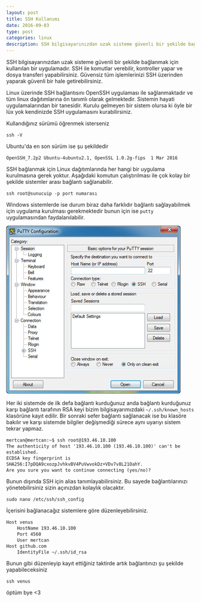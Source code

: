 ```yaml
---
layout: post
title: SSH Kullanımı
date: 2016-09-03
type: post
categories: linux
description: SSH bilgisayarınızdan uzak sisteme güvenli bir şekilde bağlanmak için kullanılan bir uygulamadır. SSH ile komutlar verebilir, kontroller yapar ve dosya transferi
---
```


SSH bilgisayarınızdan uzak sisteme güvenli bir şekilde bağlanmak için kullanılan bir uygulamadır. SSH ile komutlar verebilir, kontroller yapar ve dosya transferi yapabilirsiniz. Güvensiz tüm işlemlerinizi SSH üzerinden yaparak güvenli bir hale getirebilirsiniz.

Linux üzerinde SSH bağlantısını OpenSSH uygulaması ile sağlanmaktadır ve tüm linux dağıtımlarına ön tanımlı olarak gelmektedir. Sistemin hayati uygulamalarından bir tanesidir. Kurulu gelmeyen bir sistem olursa ki öyle bir lüx yok kendinizde SSH uygulamasını kurabilirsiniz.

Kullandığınız sürümü öğrenmek isterseniz

```console
ssh -V
```

Ubuntu'da en son sürüm ise şu şekildedir

```console
OpenSSH_7.2p2 Ubuntu-4ubuntu2.1, OpenSSL 1.0.2g-fips  1 Mar 2016
```

SSH bağlanmak için Linux dağıtımlarında her hangi bir uygulama kurulmasına gerek yoktur. Aşağıdaki komutun çalıştırılması ile çok kolay bir şekilde sistemler arası bağlantı sağlanabilir.

```console
ssh root@sunucuip -p port numarası
```

Windows sistemlerde ise durum biraz daha farklıdır bağlantı sağlayabilmek için uygulama kurulması gerekmektedir bunun için ise `putty` uygulamasından faydalanılabilir.

![puttygorsel](/assets/puttygorsel1.jpg)

Her iki sistemde de ilk defa bağlantı kurduğunuz anda bağlantı kurduğunuz karşı bağlantı tarafının RSA keyi bizim bilgisayarımızdaki `~/.ssh/known_hosts` klasörüne kayıt edilir. Bir sonraki sefer bağlantı sağlanacak ise bu klasöre bakılır ve karşı sistemde bilgiler değişmediği sürece aynı uyarıyı sistem tekrar yapmaz.

```console
mertcan@mertcan:~$ ssh root@193.46.10.100
The authenticity of host '193.46.10.100 (193.46.10.100)' can't be established.
ECDSA key fingerprint is SHA256:I7pDQA9cxozpJvhkvBV4PuVwvokDz+VDv7v8L21OahY.
Are you sure you want to continue connecting (yes/no)?
```

Bunun dışında SSH için alias tanımlayabilirsiniz. Bu sayede bağlantılarınızı yönetebilirsiniz sizin açınızdan kolaylık olacaktır.

```console
sudo nano /etc/ssh/ssh_config
```

İçerisini bağlanacağız sistemlere göre düzenleyebilirsiniz.

```console
Host venus
    HostName 193.46.10.100
    Port 4560
    User mertcan
Host github.com
    IdentityFile ~/.ssh/id_rsa
```

Bunun gibi düzenleyip kayıt ettiğiniz taktirde artık bağlantınızı şu şekilde yapabileceksiniz

```console
ssh venus
```

öptüm bye <3
